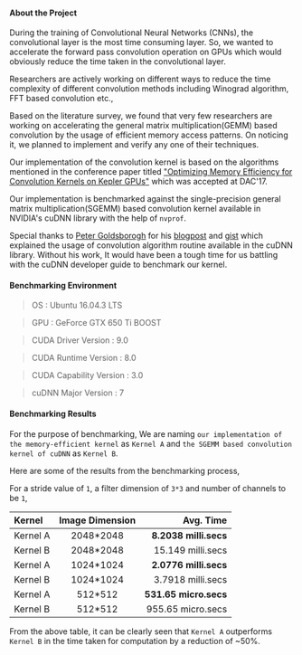 #### About the Project

During the training of Convolutional Neural Networks (CNNs), the convolutional layer is the most time consuming layer. So, we wanted to accelerate the forward pass convolution operation on GPUs which would obviously reduce the time taken in the convolutional layer.

Researchers are actively working on different ways to reduce the time complexity of different convolution methods including Winograd algorithm, FFT based convolution etc.,

Based on the literature survey, we found that very few researchers are working on accelerating the general matrix multiplication(GEMM) based convolution by the usage of efficient memory access patterns. On noticing it, we planned to implement and verify any one of their techniques.

Our implementation of the convolution kernel is based on the algorithms mentioned in the conference paper titled ["Optimizing Memory Efficiency for Convolution Kernels on Kepler GPUs"](https://arxiv.org/abs/1705.10591) which was accepted at DAC'17.

Our implementation is benchmarked against the single-precision general matrix multiplication(SGEMM) based convolution kernel  available in NVIDIA's cuDNN library with the help of `nvprof`.

Special thanks to [Peter Goldsborogh](https://github.com/goldsborough) for his [blogpost](http://www.goldsborough.me/cuda/ml/cudnn/c++/2017/10/01/14-37-23-convolutions_with_cudnn/) and [gist](https://gist.github.com/goldsborough/865e6717e64fbae75cdaf6c9914a130d) which explained the usage of convolution algorithm routine available in the cuDNN library. Without his work, It would have been a tough time for us battling with the cuDNN developer guide to benchmark our kernel.

#### Benchmarking Environment

> OS : Ubuntu 16.04.3 LTS

> GPU : GeForce GTX 650 Ti BOOST

> CUDA Driver Version : 9.0

> CUDA Runtime Version : 8.0

> CUDA Capability Version : 3.0

> cuDNN Major Version : 7


#### Benchmarking Results
For the purpose of benchmarking, We are naming `our implementation of the memory-efficient kernel` as `Kernel A` and `the SGEMM based convolution kernel of cuDNN` as `Kernel B`.

Here are some of the results from the benchmarking process,

For a stride value of `1`, a filter dimension of `3*3` and number of channels to be `1`,


| Kernel | Image Dimension | Avg. Time|
| :--- | :---: | ---: |
| Kernel A | 2048*2048 | **8.2038 milli.secs** |
| Kernel B | 2048*2048 | 15.149 milli.secs |
| Kernel A | 1024*1024 | **2.0776 milli.secs** |
| Kernel B | 1024*1024 | 3.7918 milli.secs |
| Kernel A | 512*512 | **531.65 micro.secs** |
| Kernel B | 512*512 | 955.65 micro.secs |


From the above table, it can be clearly seen that `Kernel A` outperforms `Kernel B` in the time taken for computation by a reduction of ~50%.
